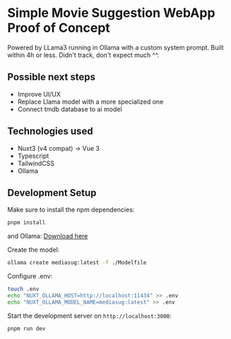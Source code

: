 # Simple Movie Suggestion WebApp Proof of Concept

Powered by LLama3 running in Ollama with a custom system prompt.
Built within 4h or less. Didn't track, don't expect much ^^.

## Possible next steps
- Improve UI/UX
- Replace Llama model with a more specialized one
- Connect tmdb database to ai model

## Technologies used

- Nuxt3 (v4 compat) -> Vue 3
- Typescript
- TailwindCSS
- Ollama

## Development Setup

Make sure to install the npm dependencies:

```bash
pnpm install
```

and Ollama: [Download here](https://ollama.com/)

Create the model:

```bash
ollama create mediasug:latest -f ./Modelfile
```

Configure .env:

```bash
touch .env
echo "NUXT_OLLAMA_HOST=http://localhost:11434" >> .env
echo "NUXT_OLLAMA_MODEL_NAME=mediasug:latest" >> .env
```

Start the development server on `http://localhost:3000`:

```bash
pnpm run dev
```
